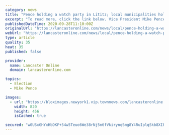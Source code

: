 ```yaml
---
category: news
title: "Pence holding a watch party in Lititz; local municipalities holding trick-or-treating this year [Weekend Reads]"
excerpt: "To read more, click the link below. Vice President Mike Pence will return to Lancaster County next week, as President Donald Trump and his Democratic challenger, former Vice President Joe Biden ..."
publishedDateTime: 2020-09-28T11:10:00Z
originalUrl: "https://lancasteronline.com/news/local/pence-holding-a-watch-party-in-lititz-local-municipalities-holding-trick-or-treating-this-year/article_128d5578-00c8-11eb-926c-3f237688a04b.html"
webUrl: "https://lancasteronline.com/news/local/pence-holding-a-watch-party-in-lititz-local-municipalities-holding-trick-or-treating-this-year/article_128d5578-00c8-11eb-926c-3f237688a04b.html"
type: article
quality: 35
heat: 35
published: false

provider:
  name: Lancaster Online
  domain: lancasteronline.com

topics:
  - Election
  - Mike Pence

images:
  - url: "https://bloximages.newyork1.vip.townnews.com/lancasteronline.com/content/tncms/assets/v3/editorial/0/61/061cde24-fffd-11ea-8c72-d762d2a4a01a/5f6f436e3fdd1.image.jpg?resize=820%2C456"
    width: 820
    height: 456
    isCached: true

secured: "w0USxGHYxHbDKF+54w5Teuo6We38rNj5n6fVkirynqSmg8Y4RuIplqSkb8XIPp0GOkbRJ0NFC2qUSWjbzJaRJ+nREyLOZzXuaAq0k4GhcHdZatLhVhWUqWKWXsqUMl4ewpxR1qtMSXCFw9Y5Jlk/yGI58fAsLiKn6GLj4L/lCwQKkZ6efhBA3I7jR2+rQOWCAYdjfu4w0JNpluzWKBh6zJyuGiLYWZxmPbbaqsQq3umi65QYYDTMyI2kWZ7IkL9huqAgwF8VApTzNQl1ibjf241LLkabAc/9qNhty7FyGeSADphrSeZLivwX0bnZp/sidDLO7HYaXZgH/QADO+jhvurVGpBoC8Kf/m9wSrtOYPQ=;kZF7iojWZF5uqvJmUa1dIA=="
---
```


